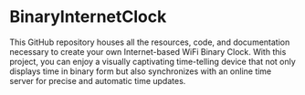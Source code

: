 # BinaryInternetClock
This GitHub repository houses all the resources, code, and documentation necessary to create your own Internet-based WiFi Binary Clock. With this project, you can enjoy a visually captivating time-telling device that not only displays time in binary form but also synchronizes with an online time server for precise and automatic time updates.
